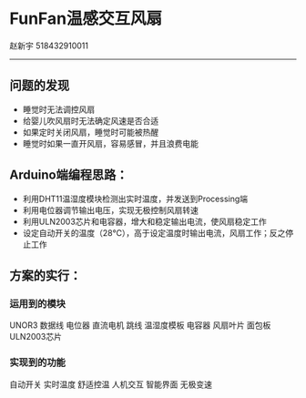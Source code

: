 # **FunFan温感交互风扇**
赵新宇 518432910011
***
## 问题的发现
* 睡觉时无法调控风扇
* 给婴儿吹风扇时无法确定风速是否合适
* 如果定时关闭风扇，睡觉时可能被热醒
* 睡觉时如果一直开风扇，容易感冒，并且浪费电能
## Arduino端编程思路：
* 利用DHT11温湿度模块检测出实时温度，并发送到Processing端
* 利用电位器调节输出电压，实现无极控制风扇转速
* 利用ULN2003芯片和电容器，增大和稳定输出电流，使风扇稳定工作
* 设定自动开关的温度（28℃），高于设定温度时输出电流，风扇工作；反之停止工作
## 方案的实行：
### 运用到的模块
UNOR3 数据线 电位器 直流电机 跳线 温湿度模板 电容器 风扇叶片 面包板 ULN2003芯片
### 实现到的功能
自动开关 实时温度 舒适控温 人机交互 智能界面 无极变速

